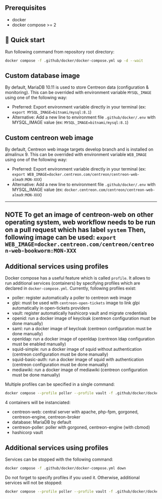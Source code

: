 

## Prerequisites

* docker
* docker compose >= 2

## :rocket: Quick start

Run following command from repository root directory:

```bash
docker compose -f .github/docker/docker-compose.yml up -d --wait
```

## Custom database image

By default, MariaDB 10.11 is used to store Centreon data (configuration & monitoring).
This can be overrided with environment variable `MYSQL_IMAGE` using one of the following way:
* Preferred: Export environment variable directly in your terminal (ex: `export MYSQL_IMAGE=bitnami/mysql:8.1`)
* Alternative: Add a new line to environment file `.github/docker/.env` with MYSQL_IMAGE value (ex: `MYSQL_IMAGE=bitnami/mysql:8.1`)


## Custom centreon web image

By default, Centreon web image targets develop branch and is installed on almalinux 9.
This can be overrided with environment variable `WEB_IMAGE` using one of the following way:
* Preferred: Export environment variable directly in your terminal (ex: `export WEB_IMAGE=docker.centreon.com/centreon/centreon-web-alma9:MON-XXX`)
* Alternative: Add a new line to environment file `.github/docker/.env` with MYSQL_IMAGE value (ex: `docker.centreon.com/centreon/centreon-web-alma9:MON-XXX`)

---
**NOTE**
To get an image of centreon-web on other operating system, web workflow needs to be run on a pull request which has label `system`
Then, following image can be used: `export WEB_IMAGE=docker.centreon.com/centreon/centreon-web-bookworm:MON-XXX`
---


## Additional services using profiles

Docker compose has a useful feature which is called `profile`.
It allows to run additional services (containers) by specifying profiles which are declared in `docker-compose.yml`.
Currently, following profiles exist:
* poller: register automatically a poller to centreon web image
* glpi: must be used with `centreon-open-tickets` image to link glpi automatically in open-tickets providers
* vault: register automatically hashicorp vault and migrate credentials
* openid: run a docker image of keycloak (centreon configuration must be done manually)
* saml: run a docker image of keycloak (centreon configuration must be done manually)
* openldap: run a docker image of openldap (centreon ldap configuration must be enabled manually)
* squid-simple: run a docker image of squid without authentication (centreon configuration must be done manually)
* squid-basic-auth: run a docker image of squid with authentication (centreon configuration must be done manually)
* mediawiki: run a docker image of mediawiki (centreon configuration must be done manually)

Multiple profiles can be specified in a single command:

```bash
docker compose --profile poller --profile vault -f .github/docker/docker-compose.yml up -d --wait
```

4 containers will be instanciated:
* centreon-web: central server with apache, php-fpm, gorgoned, centreon-engine, centreon-broker
* database: MariaDB by default
* centreon-poller: poller with gorgoned, centreon-engine (with cbmod)
* hashicorp vault


## Additional services using profiles

Services can be stopped with the following command:

```bash
docker compose -f .github/docker/docker-compose.yml down
```

Do not forget to specify profiles if you used it. Otherwise, additional services will not be stopped:

```bash
docker compose --profile poller --profile vault -f .github/docker/docker-compose.yml down
```
